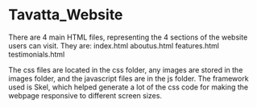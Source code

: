 # Tavatta_Website

There are 4 main HTML files, representing the 4 sections of the website users can visit. They are:
  index.html
  aboutus.html
  features.html
  testimonials.html
  
The css files are located in the css folder, any images are stored in the images folder, and the javascript files are in the js folder.
The framework used is Skel, which helped generate a lot of the css code for making the webpage responsive to different screen sizes.
